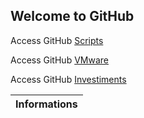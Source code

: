 ## Welcome to GitHub

<html>
<head>
<link rel="stylesheet" href="https://stackpath.bootstrapcdn.com/bootstrap/4.4.1/css/bootstrap.min.css">
</head>
  
<p>Access GitHub <a href="https://github.com/gvariscooliveira/scripts/" target="_blank" rel="noopener noreferrer">Scripts</a></p>
  
<p>Access GitHub <a href="https://github.com/gvariscooliveira/Scripts/tree/master/IT/VMware" target="_blank" rel="noopener noreferrer">VMware</a></p>

<p>Access GitHub <a href="https://github.com/gvariscooliveira/Scripts/tree/master/Investiments/B3" target="_blank" rel="noopener noreferrer">Investiments</a></p>

<table class="table table-striped table-bordered table-hover table-condensed" id="table-mutasi" class="zebra" style="max-width:900px;">
	<thead>
		<tr>
			<th>Informations</th>
		</tr>
	</thead>
